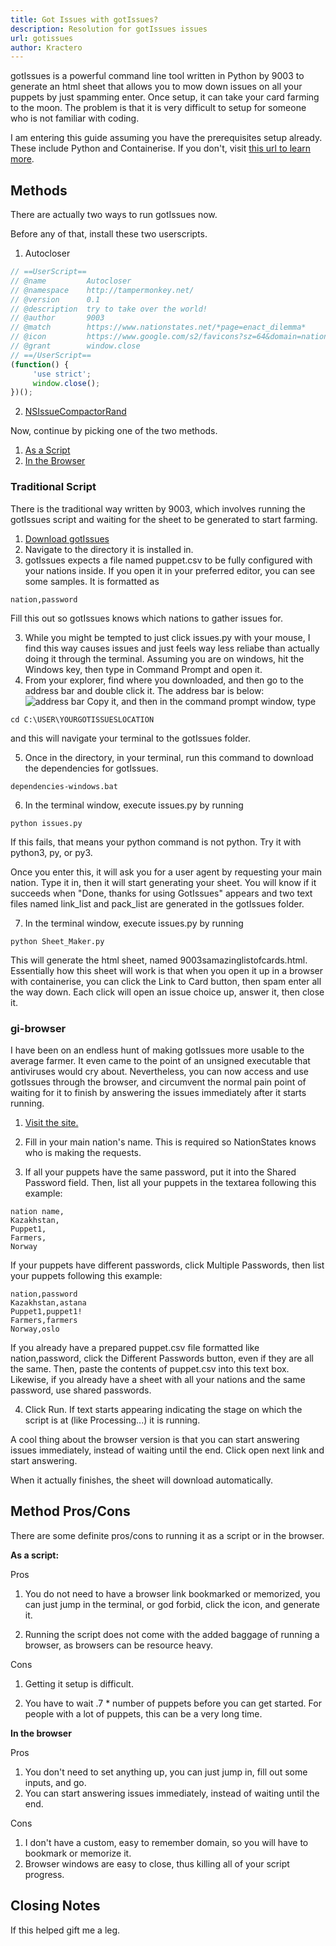 ```yaml
---
title: Got Issues with gotIssues?
description: Resolution for gotIssues issues
url: gotissues
author: Kractero
---
```

gotIssues is a powerful command line tool written in Python by 9003 to generate an html sheet that allows you to mow down issues on all your puppets by just spamming enter. Once setup, it can take your card farming to the moon. The problem is that it is very difficult to setup for someone who is not familiar with coding.

I am entering this guide assuming you have the prerequisites setup already. These include Python and Containerise. If you don't, visit [this url to learn more](/guides/prereqs).

## Methods
There are actually two ways to run gotIssues now.

Before any of that, install these two userscripts.
1. Autocloser
```js
// ==UserScript==
// @name         Autocloser
// @namespace    http://tampermonkey.net/
// @version      0.1
// @description  try to take over the world!
// @author       9003
// @match        https://www.nationstates.net/*page=enact_dilemma*
// @icon         https://www.google.com/s2/favicons?sz=64&domain=nationstates.net//
// @grant        window.close
// ==/UserScript==
(function() {
     'use strict';
     window.close();
})();
```

2. <a href="https://raw.githubusercontent.com/jmikk/gotIssues/master/NsIssueCompactorRand.js" rel="noopener noreferrer" target="_blank">NSIssueCompactorRand</a>

Now, continue by picking one of the two methods.

1. [As a Script](#traditional)
2. [In the Browser](#browser)

### <a id="traditional" name="traditional"></a> Traditional Script
There is the traditional way written by 9003, which involves running the gotIssues script and waiting for the sheet to be generated to start farming. 

1. <a href="https://github.com/jmikk/gotIssues/archive/refs/heads/master.zip" rel="noopener noreferrer" target="_blank">Download gotIssues</a>
2. Navigate to the directory it is installed in.
2. gotIssues expects a file named puppet.csv to be fully configured with your nations inside. If you open it in your preferred editor, you can see some samples. It is formatted as
```
nation,password
```

Fill this out so gotIssues knows which nations to gather issues for.

3. While you might be tempted to just click issues.py with your mouse, I find this way causes issues and just feels way less reliabe than actually doing it through the terminal. Assuming you are on windows, hit the Windows key, then type in Command Prompt and open it.
4. From your explorer, find where you downloaded, and then go to the address bar and double click it. The address bar is below:
![address bar](/addressbar.png) Copy it, and then in the command prompt window, type
```
cd C:\USER\YOURGOTISSUESLOCATION
```
and this will navigate your terminal to the gotIssues folder.

5. Once in the directory, in your terminal, run this command to download the dependencies for gotIssues.
```
dependencies-windows.bat
```
6. In the terminal window, execute issues.py by running
```
python issues.py
```
If this fails, that means your python command is not python. Try it with python3, py, or py3.

Once you enter this, it will ask you for a user agent by requesting your main nation. Type it in, then it will start generating your sheet. You will know if it succeeds when "Done, thanks for using GotIssues" appears and two text files named link_list and pack_list are generated in the gotIssues folder.

7. In the terminal window, execute issues.py by running
```
python Sheet_Maker.py
```
This will generate the html sheet, named 9003samazinglistofcards.html. Essentially how this sheet will work is that when you open it up in a browser with containerise, you can click the Link to Card button, then spam enter all the way down. Each click will open an issue choice up, answer it, then close it.

### <a id="browser" name="browser"></a> gi-browser
I have been on an endless hunt of making gotIssues more usable to the average farmer. It even came to the point of an unsigned executable that antiviruses would cry about. Nevertheless, you can now access and use gotIssues through the browser, and circumvent the normal pain point of waiting for it to finish by answering the issues immediately after it starts running.

1. <a href="https://kractero.github.io/gi-browser/" rel="noopener noreferrer" target="_blank">Visit the site.</a> 

2. Fill in your main nation's name. This is required so NationStates knows who is making the requests.

3. If all your puppets have the same password, put it into the Shared Password field. Then, list all your puppets in the textarea following this example:
```
nation name,
Kazakhstan,
Puppet1,
Farmers,
Norway
```

If your puppets have different passwords, click Multiple Passwords, then list your puppets following this example:
```
nation,password
Kazakhstan,astana
Puppet1,puppet1!
Farmers,farmers
Norway,oslo
```

If you already have a prepared puppet.csv file formatted like nation,password, click the Different Passwords button, even if they are all the same. Then, paste the contents of puppet.csv into this text box. Likewise, if you already have a sheet with all your nations and the same password, use shared passwords.

4. Click Run. If text starts appearing indicating the stage on which the script is at (like Processing...) it is running.

A cool thing about the browser version is that you can start answering issues immediately, instead of waiting until the end. Click open next link and start answering.

When it actually finishes, the sheet will download automatically.

## Method Pros/Cons
There are some definite pros/cons to running it as a script or in the browser.

**As a script:**

Pros
1. You do not need to have a browser link bookmarked or memorized, you can just jump in the terminal, or god forbid, click the icon, and generate it.

2. Running the script does not come with the added baggage of running a browser, as browsers can be resource heavy.

Cons
1. Getting it setup is difficult.

2. You have to wait .7 * number of puppets before you can get started. For people with a lot of puppets, this can be a very long time.

**In the browser**

Pros
1. You don't need to set anything up, you can just jump in, fill out some inputs, and go.
2. You can start answering issues immediately, instead of waiting until the end.

Cons
1. I don't have a custom, easy to remember domain, so you will have to bookmark or memorize it.
2. Browser windows are easy to close, thus killing all of your script progress.

## Closing Notes
If this helped gift me a leg.

<style>
	pre {
		white-space: pre-wrap;
	}
</style>